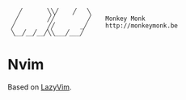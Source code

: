 ```    _______   ____ ___
   ╱       ╲╲╱    ╱   ╲
  ╱        ╱╱         ╱    Monkey Monk
 ╱         ╱╱       _╱     http://monkeymonk.be
 ╲__╱__╱__╱╲╲___╱___╱
```


# Nvim

Based on [LazyVim](https://github.com/LazyVim/LazyVim).


